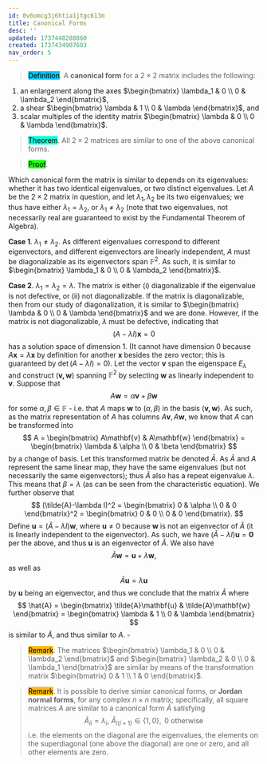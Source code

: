 ```yaml
---
id: 0v6omcg3j6htia1jtgc613m
title: Canonical Forms
desc: ''
updated: 1737448288860
created: 1737434907603
nav_order: 5
---
```

> <span style="background-color: #03cafc; color: black;">Definition</span>. A **canonical form** for a $2\times 2$ matrix includes the following:
1. an enlargement along the axes $\begin{bmatrix}
\lambda_1 & 0 \\
0 & \lambda_2
\end{bmatrix}$,
2. a shear $\begin{bmatrix}
\lambda & 1 \\
0 & \lambda
\end{bmatrix}$, and
3. scalar multiples of the identity matrix $\begin{bmatrix}
\lambda & 0 \\
0 & \lambda
\end{bmatrix}$.

> <span style="background-color: #12ffd7; color: black;">Theorem</span>. All $2\times 2$ matrices are similar to one of the above canonical forms.

> <span style="background-color: #1eff12; color: black;">Proof</span>.

Which canonical form the matrix is similar to depends on its eigenvalues: whether it has two identical eigenvalues, or two distinct eigenvalues. Let $A$ be the $2\times 2$ matrix in question, and let $\lambda_1, \lambda_2$ be its two eigenvalues; we thus have either $\lambda_1 = \lambda_2$, or $\lambda_1 \neq \lambda_2$ (note that two eigenvalues, not necessarily real are guaranteed to exist by the Fundamental Theorem of Algebra).

**Case 1**. $\lambda_1 \neq \lambda_2$. As different eigenvalues correspond to different eigenvectors, and different eigenvectors are linearly independent, $A$ must be diagonalizable as its eigenvectors span $\mathbb{F}^2$. As such, it is similar to $\begin{bmatrix}
\lambda_1 & 0 \\
0 & \lambda_2
\end{bmatrix}$.

**Case 2**. $\lambda_1 = \lambda_2 = \lambda$. The matrix is either (i) diagonalizable if the eigenvalue is not defective, or (ii) not diagonalizable. If the matrix is diagonalizable, then from our study of diagonalization, it is similar to $\begin{bmatrix}
\lambda & 0 \\
0 & \lambda
\end{bmatrix}$ and we are done. However, if the matrix is not diagonalizable, $\lambda$ must be defective, indicating that
$$
(A-\lambda I)\mathbf{x} = 0
$$
has a solution space of dimension 1. (It cannot have dimension 0 because $A\mathbf{x} = \lambda\mathbf{x}$ by definition for another $\mathbf{x}$ besides the zero vector; this is guaranteed by $\det(A - \lambda I) = 0$). Let the vector $\mathbf{v}$ span the eigenspace $E_{\lambda}$ and construct $(\mathbf{v,w})$ spanning $\mathbb{F}^2$ by selecting $\mathbf{w}$ as linearly independent to $\mathbf{v}$. Suppose that
$$
A\mathbf{w} = \alpha \mathbf{v} + \beta \mathbf{w}
$$
for some $\alpha, \beta \in \mathbb{F}$  - i.e. that $A$ maps $\mathbf{w}$ to $(\alpha, \beta)$ in the basis $(\mathbf{v,w})$. As such, as the matrix representation of $A$ has columns $A\mathbf{v}, A\mathbf{w}$, we know that $A$ can be transformed into
$$
A = \begin{bmatrix}
A\mathbf{v} & A\mathbf{w}
\end{bmatrix} 
= \begin{bmatrix}
\lambda & \alpha \\
0 & \beta
\end{bmatrix} 
$$
by a change of basis. Let this transformed matrix be denoted $\tilde{A}$. As $\tilde{A}$ and $A$ represent the same linear map, they have the same eigenvalues (but not necessarily the same eigenvectors); thus $\tilde{A}$ also has a repeat eigenvalue $\lambda$. This means that $\beta = \lambda$ (as can be seen from the characteristic equation). We further observe that
$$
(\tilde{A}-\lambda I)^2 = \begin{bmatrix}
0 & \alpha \\
0 & 0
\end{bmatrix}^2 = 
\begin{bmatrix}
0 & 0 \\
0 & 0
\end{bmatrix}.
$$
Define $\mathbf{u} = (\tilde{A}-\lambda I) \mathbf{w}$, where $\mathbf{u} \neq 0$ because $\mathbf{w}$ is not an eigenvector of $\tilde{A}$ (it is linearly independent to the eigenvector). As such, we have $(\tilde{A}-\lambda I) \mathbf{u} = \mathbf{0}$ per the above, and thus $\mathbf{u}$ is an eigenvector of $\tilde{A}$. We also have
$$
\tilde{A} \mathbf{w} = \mathbf{u} + \lambda \mathbf{w},
$$
as well as
$$
\tilde{A}\mathbf{u} = \lambda \mathbf{u}
$$
by $\mathbf{u}$ being an eigenvector, and thus we conclude that the matrix $\hat{A}$ where
$$
\hat{A} = \begin{bmatrix}
\tilde{A}\mathbf{u} & \tilde{A}\mathbf{w}
\end{bmatrix} =
\begin{bmatrix}
\lambda & 1 \\
0 & \lambda
\end{bmatrix}
$$
is similar to $\tilde{A}$, and thus similar to $A$. $\square$


> <span style="background-color: #ffb812; color: black;">Remark</span>. The matrices $\begin{bmatrix}
\lambda_1 & 0 \\
0 & \lambda_2
\end{bmatrix}$ and $\begin{bmatrix}
\lambda_2 & 0 \\
0 & \lambda_1
\end{bmatrix}$ are similar by means of the transformation matrix $\begin{bmatrix}
0 & 1 \\
1 & 0
\end{bmatrix}$.

> <span style="background-color: #ffb812; color: black;">Remark</span>. It is possible to derive simiar canonical forms, or **Jordan normal forms**, for any complex $n\times n$ matrix; specifically, all square matrices $A$ are similar to a canonical form $\tilde{A}$ satisfying
$$
\tilde{A}_{ii} = \lambda_i,\ \tilde{A}_{i(i+1)} \in \{1, 0\}, \text{ 0 otherwise}
$$
> i.e. the elements on the diagonal are the eigenvalues, the elements on the superdiagonal (one above the diagonal) are one or zero, and all other elements are zero.


